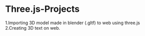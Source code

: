 # Three.js-Projects
1.Importing 3D model made in blender (.gltf) to web using three.js
2.Creating 3D text on web.
